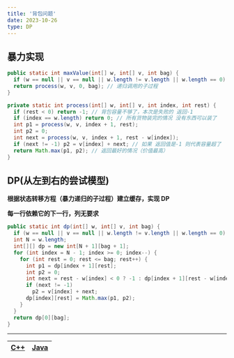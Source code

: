 ```yaml
---
title: '背包问题'
date: 2023-10-26
type: DP
---
```


## 暴力实现

```java
public static int maxValue(int[] w, int[] v, int bag) {
  if (w == null || v == null || w.length != v.length || w.length == 0) return 0;
  return process(w, v, 0, bag); // 递归调用的子过程
}

private static int process(int[] w, int[] v, int index, int rest) {
  if (rest < 0) return -1; // 背包容量不够了，本次是失败的 返回-1
  if (index == w.length) return 0; // 所有货物装完的情况 没有东西可以装了
  int p1 = process(w, v, index + 1, rest);
  int p2 = 0;
  int next = process(w, v, index + 1, rest - w[index]);
  if (next != -1) p2 = v[index] + next; // 如果 返回值是-1 则代表容量超了
  return Math.max(p1, p2); // 返回最好的情况（价值最高）
}
```

## DP(从左到右的尝试模型)

**根据状态转移方程（暴力递归的子过程）建立缓存，实现 DP**

**每一行依赖它的下一行，列无要求**

```java
public static int dp(int[] w, int[] v, int bag) {
  if (w == null || v == null || w.length != v.length || w.length == 0) return 0;
  int N = w.length;
  int[][] dp = new int[N + 1][bag + 1];
  for (int index = N - 1; index >= 0; index--) {
    for (int rest = 0; rest <= bag; rest++) {
      int p1 = dp[index + 1][rest];
      int p2 = 0;
      int next = rest - w[index] < 0 ? -1 : dp[index + 1][rest - w[index]];
      if (next != -1)
        p2 = v[index] + next;
      dp[index][rest] = Math.max(p1, p2);
    }
  }
  return dp[0][bag];
}
```

<hr/>

| [C++](https://github.com/ZhengKe996/DS/blob/main/src/dp/k_napsack.cpp) | [Java](https://github.com/ZhengKe996/DS/blob/main/src/dp/k_napsack.java) |
| :--------------------------------------------------------------------: | :----------------------------------------------------------------------: |
